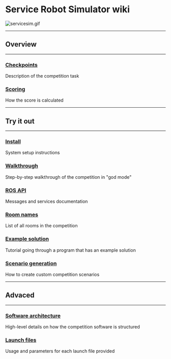 # Service Robot Simulator wiki

![servicesim.gif](https://bitbucket.org/repo/gkR8znK/images/141741946-servicesim.gif)

***
## Overview
***

### [Checkpoints](https://bitbucket.org/osrf/servicesim/wiki/Checkpoints%20overview)
Description of the competition task

### [Scoring](https://bitbucket.org/osrf/servicesim/wiki/Scoring)
How the score is calculated

***
## Try it out
***

### [Install](https://bitbucket.org/osrf/servicesim/wiki/Installation)
System setup instructions

### [Walkthrough](https://bitbucket.org/osrf/servicesim/wiki/Walkthrough) 
Step-by-step walkthrough of the competition in "god mode"

### [ROS API](https://bitbucket.org/osrf/servicesim/wiki/API)
Messages and services documentation

### [Room names](https://bitbucket.org/osrf/servicesim/wiki/Room%20names)
List of all rooms in the competition

### [Example solution](https://bitbucket.org/osrf/servicesim/wiki/https://bitbucket.org/osrf/servicesim/wiki/Running%20Example%20Solution)
Tutorial going through a program that has an example solution

### [Scenario generation](https://bitbucket.org/osrf/servicesim/wiki/Scenario%20generation)
How to create custom competition scenarios

***
## Advaced
***

### [Software architecture](https://bitbucket.org/osrf/servicesim/wiki/Structure)
High-level details on how the competition software is structured

### [Launch files](https://bitbucket.org/osrf/servicesim/wiki/Structure)
Usage and parameters for each launch file provided